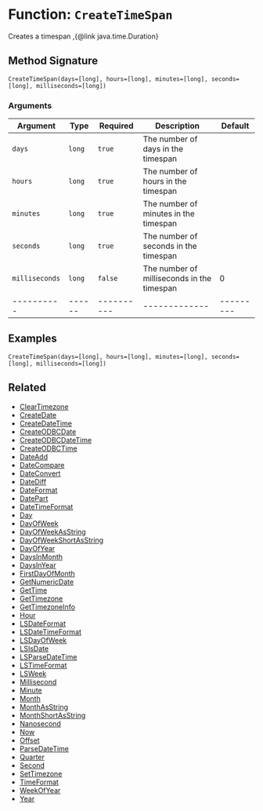 [comment]: # (Note: This documentation is generated dynamically in the build process.  To modify the contents, change the javadoc on the _invoke method of the BIF class)

# Function: `CreateTimeSpan`

Creates a timespan ,{@link java.time.Duration}

## Method Signature
```
CreateTimeSpan(days=[long], hours=[long], minutes=[long], seconds=[long], milliseconds=[long])
```
### Arguments

| Argument | Type | Required | Description | Default |
|----------|------|----------|-------------|---------|
| `days` | `long` | `true` | The number of days in the timespan | |
| `hours` | `long` | `true` | The number of hours in the timespan | |
| `minutes` | `long` | `true` | The number of minutes in the timespan | |
| `seconds` | `long` | `true` | The number of seconds in the timespan | |
| `milliseconds` | `long` | `false` | The number of milliseconds in the timespan | 0|
|----------|------|----------|-------------|---------|



## Examples

```
CreateTimeSpan(days=[long], hours=[long], minutes=[long], seconds=[long], milliseconds=[long])
```

## Related
  * [ClearTimezone](ClearTimezone.md)
  * [CreateDate](CreateDate.md)
  * [CreateDateTime](CreateDateTime.md)
  * [CreateODBCDate](CreateODBCDate.md)
  * [CreateODBCDateTime](CreateODBCDateTime.md)
  * [CreateODBCTime](CreateODBCTime.md)
  * [DateAdd](DateAdd.md)
  * [DateCompare](DateCompare.md)
  * [DateConvert](DateConvert.md)
  * [DateDiff](DateDiff.md)
  * [DateFormat](DateFormat.md)
  * [DatePart](DatePart.md)
  * [DateTimeFormat](DateTimeFormat.md)
  * [Day](Day.md)
  * [DayOfWeek](DayOfWeek.md)
  * [DayOfWeekAsString](DayOfWeekAsString.md)
  * [DayOfWeekShortAsString](DayOfWeekShortAsString.md)
  * [DayOfYear](DayOfYear.md)
  * [DaysInMonth](DaysInMonth.md)
  * [DaysInYear](DaysInYear.md)
  * [FirstDayOfMonth](FirstDayOfMonth.md)
  * [GetNumericDate](GetNumericDate.md)
  * [GetTime](GetTime.md)
  * [GetTimezone](GetTimezone.md)
  * [GetTimezoneInfo](GetTimezoneInfo.md)
  * [Hour](Hour.md)
  * [LSDateFormat](LSDateFormat.md)
  * [LSDateTimeFormat](LSDateTimeFormat.md)
  * [LSDayOfWeek](LSDayOfWeek.md)
  * [LSIsDate](LSIsDate.md)
  * [LSParseDateTime](LSParseDateTime.md)
  * [LSTimeFormat](LSTimeFormat.md)
  * [LSWeek](LSWeek.md)
  * [Millisecond](Millisecond.md)
  * [Minute](Minute.md)
  * [Month](Month.md)
  * [MonthAsString](MonthAsString.md)
  * [MonthShortAsString](MonthShortAsString.md)
  * [Nanosecond](Nanosecond.md)
  * [Now](Now.md)
  * [Offset](Offset.md)
  * [ParseDateTime](ParseDateTime.md)
  * [Quarter](Quarter.md)
  * [Second](Second.md)
  * [SetTimezone](SetTimezone.md)
  * [TimeFormat](TimeFormat.md)
  * [WeekOfYear](WeekOfYear.md)
  * [Year](Year.md)

